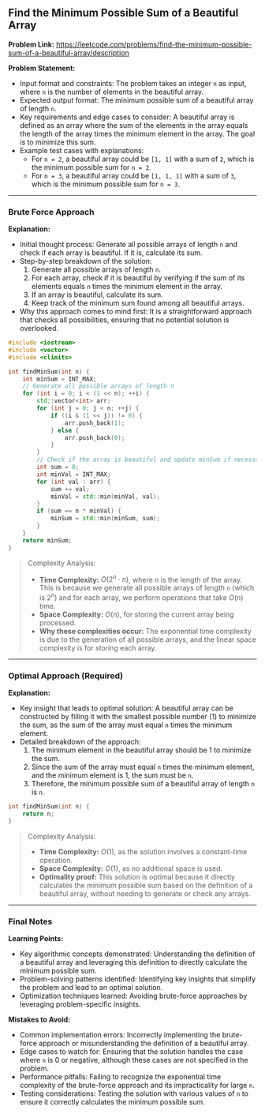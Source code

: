 ## Find the Minimum Possible Sum of a Beautiful Array

**Problem Link:** https://leetcode.com/problems/find-the-minimum-possible-sum-of-a-beautiful-array/description

**Problem Statement:**
- Input format and constraints: The problem takes an integer `n` as input, where `n` is the number of elements in the beautiful array.
- Expected output format: The minimum possible sum of a beautiful array of length `n`.
- Key requirements and edge cases to consider: A beautiful array is defined as an array where the sum of the elements in the array equals the length of the array times the minimum element in the array. The goal is to minimize this sum.
- Example test cases with explanations:
  - For `n = 2`, a beautiful array could be `[1, 1]` with a sum of `2`, which is the minimum possible sum for `n = 2`.
  - For `n = 3`, a beautiful array could be `[1, 1, 1]` with a sum of `3`, which is the minimum possible sum for `n = 3`.

---

### Brute Force Approach

**Explanation:**
- Initial thought process: Generate all possible arrays of length `n` and check if each array is beautiful. If it is, calculate its sum.
- Step-by-step breakdown of the solution:
  1. Generate all possible arrays of length `n`.
  2. For each array, check if it is beautiful by verifying if the sum of its elements equals `n` times the minimum element in the array.
  3. If an array is beautiful, calculate its sum.
  4. Keep track of the minimum sum found among all beautiful arrays.
- Why this approach comes to mind first: It is a straightforward approach that checks all possibilities, ensuring that no potential solution is overlooked.

```cpp
#include <iostream>
#include <vector>
#include <climits>

int findMinSum(int n) {
    int minSum = INT_MAX;
    // Generate all possible arrays of length n
    for (int i = 0; i < (1 << n); ++i) {
        std::vector<int> arr;
        for (int j = 0; j < n; ++j) {
            if ((i & (1 << j)) != 0) {
                arr.push_back(1);
            } else {
                arr.push_back(0);
            }
        }
        // Check if the array is beautiful and update minSum if necessary
        int sum = 0;
        int minVal = INT_MAX;
        for (int val : arr) {
            sum += val;
            minVal = std::min(minVal, val);
        }
        if (sum == n * minVal) {
            minSum = std::min(minSum, sum);
        }
    }
    return minSum;
}
```

> Complexity Analysis:
> - **Time Complexity:** $O(2^n \cdot n)$, where $n$ is the length of the array. This is because we generate all possible arrays of length `n` (which is $2^n$) and for each array, we perform operations that take $O(n)$ time.
> - **Space Complexity:** $O(n)$, for storing the current array being processed.
> - **Why these complexities occur:** The exponential time complexity is due to the generation of all possible arrays, and the linear space complexity is for storing each array.

---

### Optimal Approach (Required)

**Explanation:**
- Key insight that leads to optimal solution: A beautiful array can be constructed by filling it with the smallest possible number (1) to minimize the sum, as the sum of the array must equal `n` times the minimum element.
- Detailed breakdown of the approach:
  1. The minimum element in the beautiful array should be 1 to minimize the sum.
  2. Since the sum of the array must equal `n` times the minimum element, and the minimum element is 1, the sum must be `n`.
  3. Therefore, the minimum possible sum of a beautiful array of length `n` is `n`.

```cpp
int findMinSum(int n) {
    return n;
}
```

> Complexity Analysis:
> - **Time Complexity:** $O(1)$, as the solution involves a constant-time operation.
> - **Space Complexity:** $O(1)$, as no additional space is used.
> - **Optimality proof:** This solution is optimal because it directly calculates the minimum possible sum based on the definition of a beautiful array, without needing to generate or check any arrays.

---

### Final Notes

**Learning Points:**
- Key algorithmic concepts demonstrated: Understanding the definition of a beautiful array and leveraging this definition to directly calculate the minimum possible sum.
- Problem-solving patterns identified: Identifying key insights that simplify the problem and lead to an optimal solution.
- Optimization techniques learned: Avoiding brute-force approaches by leveraging problem-specific insights.

**Mistakes to Avoid:**
- Common implementation errors: Incorrectly implementing the brute-force approach or misunderstanding the definition of a beautiful array.
- Edge cases to watch for: Ensuring that the solution handles the case where `n` is 0 or negative, although these cases are not specified in the problem.
- Performance pitfalls: Failing to recognize the exponential time complexity of the brute-force approach and its impracticality for large `n`.
- Testing considerations: Testing the solution with various values of `n` to ensure it correctly calculates the minimum possible sum.